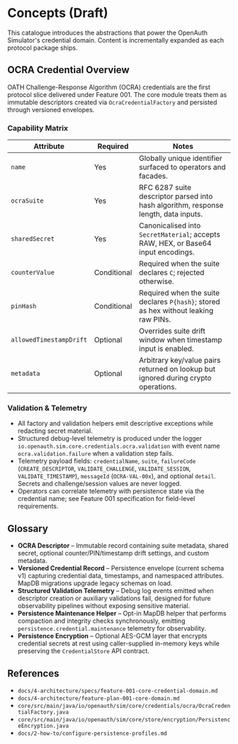 # Concepts (Draft)

This catalogue introduces the abstractions that power the OpenAuth Simulator's credential domain. Content is incrementally expanded as each protocol package ships.

## OCRA Credential Overview

OATH Challenge-Response Algorithm (OCRA) credentials are the first protocol slice delivered under Feature 001. The core module treats them as immutable descriptors created via `OcraCredentialFactory` and persisted through versioned envelopes.

### Capability Matrix

| Attribute | Required | Notes |
|-----------|----------|-------|
| `name` | Yes | Globally unique identifier surfaced to operators and facades. |
| `ocraSuite` | Yes | RFC 6287 suite descriptor parsed into hash algorithm, response length, data inputs. |
| `sharedSecret` | Yes | Canonicalised into `SecretMaterial`; accepts RAW, HEX, or Base64 input encodings. |
| `counterValue` | Conditional | Required when the suite declares `C`; rejected otherwise. |
| `pinHash` | Conditional | Required when the suite declares `P{hash}`; stored as hex without leaking raw PINs. |
| `allowedTimestampDrift` | Optional | Overrides suite drift window when timestamp input is enabled. |
| `metadata` | Optional | Arbitrary key/value pairs returned on lookup but ignored during crypto operations. |

### Validation & Telemetry

- All factory and validation helpers emit descriptive exceptions while redacting secret material.
- Structured debug-level telemetry is produced under the logger `io.openauth.sim.core.credentials.ocra.validation` with event name `ocra.validation.failure` when a validation step fails.
- Telemetry payload fields: `credentialName`, `suite`, `failureCode` (`CREATE_DESCRIPTOR`, `VALIDATE_CHALLENGE`, `VALIDATE_SESSION`, `VALIDATE_TIMESTAMP`), `messageId` (`OCRA-VAL-00x`), and optional `detail`. Secrets and challenge/session values are never logged.
- Operators can correlate telemetry with persistence state via the credential name; see Feature 001 specification for field-level requirements.

## Glossary

- **OCRA Descriptor** – Immutable record containing suite metadata, shared secret, optional counter/PIN/timestamp drift settings, and custom metadata.
- **Versioned Credential Record** – Persistence envelope (current schema v1) capturing credential data, timestamps, and namespaced attributes. MapDB migrations upgrade legacy schemas on load.
- **Structured Validation Telemetry** – Debug log events emitted when descriptor creation or auxiliary validations fail, designed for future observability pipelines without exposing sensitive material.
- **Persistence Maintenance Helper** – Opt-in MapDB helper that performs compaction and integrity checks synchronously, emitting `persistence.credential.maintenance` telemetry for observability.
- **Persistence Encryption** – Optional AES-GCM layer that encrypts credential secrets at rest using caller-supplied in-memory keys while preserving the `CredentialStore` API contract.

## References

- `docs/4-architecture/specs/feature-001-core-credential-domain.md`
- `docs/4-architecture/feature-plan-001-core-domain.md`
- `core/src/main/java/io/openauth/sim/core/credentials/ocra/OcraCredentialFactory.java`
- `core/src/main/java/io/openauth/sim/core/store/encryption/PersistenceEncryption.java`
- `docs/2-how-to/configure-persistence-profiles.md`

